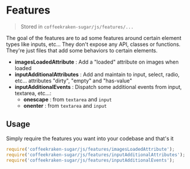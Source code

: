 # Features

> Stored in ```coffeekraken-sugar/js/features/...```

The goal of the features are to ad some features around certain element types like inputs, etc...
They don't expose any API, classes or functions. They're just files that add some behaviors to certain elements.

- **imagesLoadedAttribute** : Add a "loaded" attribute on images when loaded
- **inputAdditionalAttributes** : Add and maintain to input, select, radio, etc... attributes "dirty", "empty" and "has-value"
- **inputAdditionalEvents** : Dispatch some additional events from input, textarea, etc...:
	- **onescape** : from ```textarea``` and ```input```
	- **onenter** : from ```textarea``` and ```input```

## Usage

Simply require the features you want into your codebase and that's it

```js
require('coffeekraken-sugar/js/features/imagesLoadedAttribute');
require('coffeekraken-sugar/js/features/inputAdditionalAttributes');
require('coffeekraken-sugar/js/features/inputAdditionalEvents');
```

